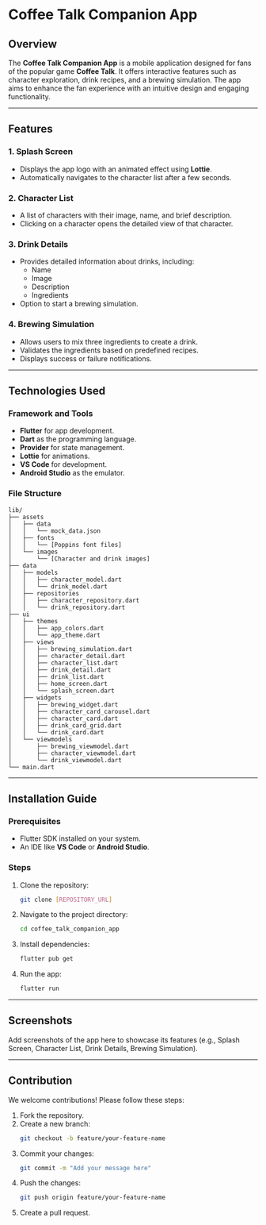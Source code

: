 # Coffee Talk Companion App

## Overview

The **Coffee Talk Companion App** is a mobile application designed for fans of the popular game **Coffee Talk**. It offers interactive features such as character exploration, drink recipes, and a brewing simulation. The app aims to enhance the fan experience with an intuitive design and engaging functionality.

---

## Features

### 1. Splash Screen

- Displays the app logo with an animated effect using **Lottie**.
- Automatically navigates to the character list after a few seconds.

### 2. Character List

- A list of characters with their image, name, and brief description.
- Clicking on a character opens the detailed view of that character.

### 3. Drink Details

- Provides detailed information about drinks, including:
  - Name
  - Image
  - Description
  - Ingredients
- Option to start a brewing simulation.

### 4. Brewing Simulation

- Allows users to mix three ingredients to create a drink.
- Validates the ingredients based on predefined recipes.
- Displays success or failure notifications.

---

## Technologies Used

### Framework and Tools

- **Flutter** for app development.
- **Dart** as the programming language.
- **Provider** for state management.
- **Lottie** for animations.
- **VS Code** for development.
- **Android Studio** as the emulator.

### File Structure

```
lib/
├── assets
│   ├── data
│   │   └── mock_data.json
│   ├── fonts
│   │   └── [Poppins font files]
│   └── images
│       └── [Character and drink images]
├── data
│   ├── models
│   │   ├── character_model.dart
│   │   └── drink_model.dart
│   ├── repositories
│   │   ├── character_repository.dart
│   │   └── drink_repository.dart
├── ui
│   ├── themes
│   │   ├── app_colors.dart
│   │   └── app_theme.dart
│   ├── views
│   │   ├── brewing_simulation.dart
│   │   ├── character_detail.dart
│   │   ├── character_list.dart
│   │   ├── drink_detail.dart
│   │   ├── drink_list.dart
│   │   ├── home_screen.dart
│   │   └── splash_screen.dart
│   ├── widgets
│   │   ├── brewing_widget.dart
│   │   ├── character_card_carousel.dart
│   │   ├── character_card.dart
│   │   ├── drink_card_grid.dart
│   │   └── drink_card.dart
│   └── viewmodels
│       ├── brewing_viewmodel.dart
│       ├── character_viewmodel.dart
│       └── drink_viewmodel.dart
└── main.dart
```

---

## Installation Guide

### Prerequisites

- Flutter SDK installed on your system.
- An IDE like **VS Code** or **Android Studio**.

### Steps

1. Clone the repository:
   ```bash
   git clone [REPOSITORY_URL]
   ```
2. Navigate to the project directory:
   ```bash
   cd coffee_talk_companion_app
   ```
3. Install dependencies:
   ```bash
   flutter pub get
   ```
4. Run the app:
   ```bash
   flutter run
   ```

---

## Screenshots

Add screenshots of the app here to showcase its features (e.g., Splash Screen, Character List, Drink Details, Brewing Simulation).

---

## Contribution

We welcome contributions! Please follow these steps:

1. Fork the repository.
2. Create a new branch:
   ```bash
   git checkout -b feature/your-feature-name
   ```
3. Commit your changes:
   ```bash
   git commit -m "Add your message here"
   ```
4. Push the changes:
   ```bash
   git push origin feature/your-feature-name
   ```
5. Create a pull request.
